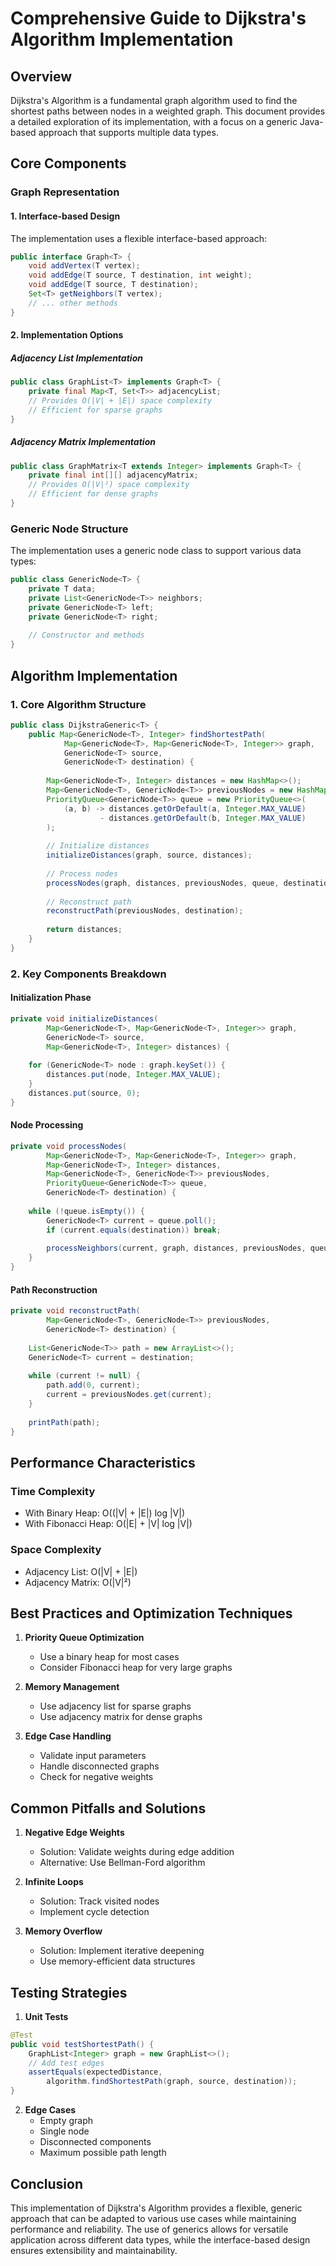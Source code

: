 # Comprehensive Guide to Dijkstra's Algorithm Implementation

## Overview

Dijkstra's Algorithm is a fundamental graph algorithm used to find the shortest paths between nodes in a weighted graph. This document provides a detailed exploration of its implementation, with a focus on a generic Java-based approach that supports multiple data types.

## Core Components

### Graph Representation

#### 1. Interface-based Design
The implementation uses a flexible interface-based approach:
```java
public interface Graph<T> {
    void addVertex(T vertex);
    void addEdge(T source, T destination, int weight);
    void addEdge(T source, T destination);
    Set<T> getNeighbors(T vertex);
    // ... other methods
}
```

#### 2. Implementation Options

##### Adjacency List Implementation
```java
public class GraphList<T> implements Graph<T> {
    private final Map<T, Set<T>> adjacencyList;
    // Provides O(|V| + |E|) space complexity
    // Efficient for sparse graphs
}
```

##### Adjacency Matrix Implementation
```java
public class GraphMatrix<T extends Integer> implements Graph<T> {
    private final int[][] adjacencyMatrix;
    // Provides O(|V|²) space complexity
    // Efficient for dense graphs
}
```

### Generic Node Structure

The implementation uses a generic node class to support various data types:

```java
public class GenericNode<T> {
    private T data;
    private List<GenericNode<T>> neighbors;
    private GenericNode<T> left;
    private GenericNode<T> right;
    
    // Constructor and methods
}
```

## Algorithm Implementation

### 1. Core Algorithm Structure

```java
public class DijkstraGeneric<T> {
    public Map<GenericNode<T>, Integer> findShortestPath(
            Map<GenericNode<T>, Map<GenericNode<T>, Integer>> graph,
            GenericNode<T> source,
            GenericNode<T> destination) {
        
        Map<GenericNode<T>, Integer> distances = new HashMap<>();
        Map<GenericNode<T>, GenericNode<T>> previousNodes = new HashMap<>();
        PriorityQueue<GenericNode<T>> queue = new PriorityQueue<>(
            (a, b) -> distances.getOrDefault(a, Integer.MAX_VALUE)
                    - distances.getOrDefault(b, Integer.MAX_VALUE)
        );
        
        // Initialize distances
        initializeDistances(graph, source, distances);
        
        // Process nodes
        processNodes(graph, distances, previousNodes, queue, destination);
        
        // Reconstruct path
        reconstructPath(previousNodes, destination);
        
        return distances;
    }
}
```

### 2. Key Components Breakdown

#### Initialization Phase
```java
private void initializeDistances(
        Map<GenericNode<T>, Map<GenericNode<T>, Integer>> graph,
        GenericNode<T> source,
        Map<GenericNode<T>, Integer> distances) {
    
    for (GenericNode<T> node : graph.keySet()) {
        distances.put(node, Integer.MAX_VALUE);
    }
    distances.put(source, 0);
}
```

#### Node Processing
```java
private void processNodes(
        Map<GenericNode<T>, Map<GenericNode<T>, Integer>> graph,
        Map<GenericNode<T>, Integer> distances,
        Map<GenericNode<T>, GenericNode<T>> previousNodes,
        PriorityQueue<GenericNode<T>> queue,
        GenericNode<T> destination) {
    
    while (!queue.isEmpty()) {
        GenericNode<T> current = queue.poll();
        if (current.equals(destination)) break;
        
        processNeighbors(current, graph, distances, previousNodes, queue);
    }
}
```

#### Path Reconstruction
```java
private void reconstructPath(
        Map<GenericNode<T>, GenericNode<T>> previousNodes,
        GenericNode<T> destination) {
    
    List<GenericNode<T>> path = new ArrayList<>();
    GenericNode<T> current = destination;
    
    while (current != null) {
        path.add(0, current);
        current = previousNodes.get(current);
    }
    
    printPath(path);
}
```

## Performance Characteristics

### Time Complexity
- With Binary Heap: O((|V| + |E|) log |V|)
- With Fibonacci Heap: O(|E| + |V| log |V|)

### Space Complexity
- Adjacency List: O(|V| + |E|)
- Adjacency Matrix: O(|V|²)

## Best Practices and Optimization Techniques

1. **Priority Queue Optimization**
   - Use a binary heap for most cases
   - Consider Fibonacci heap for very large graphs

2. **Memory Management**
   - Use adjacency list for sparse graphs
   - Use adjacency matrix for dense graphs

3. **Edge Case Handling**
   - Validate input parameters
   - Handle disconnected graphs
   - Check for negative weights

## Common Pitfalls and Solutions

1. **Negative Edge Weights**
   - Solution: Validate weights during edge addition
   - Alternative: Use Bellman-Ford algorithm

2. **Infinite Loops**
   - Solution: Track visited nodes
   - Implement cycle detection

3. **Memory Overflow**
   - Solution: Implement iterative deepening
   - Use memory-efficient data structures

## Testing Strategies

1. **Unit Tests**
```java
@Test
public void testShortestPath() {
    GraphList<Integer> graph = new GraphList<>();
    // Add test edges
    assertEquals(expectedDistance, 
        algorithm.findShortestPath(graph, source, destination));
}
```

2. **Edge Cases**
   - Empty graph
   - Single node
   - Disconnected components
   - Maximum possible path length

## Conclusion

This implementation of Dijkstra's Algorithm provides a flexible, generic approach that can be adapted to various use cases while maintaining performance and reliability. The use of generics allows for versatile application across different data types, while the interface-based design ensures extensibility and maintainability.